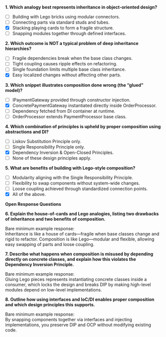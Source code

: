 **1. Which analogy best represents inheritance in object-oriented design?**

- [ ] Building with Lego bricks using modular connectors.
- [ ] Connecting parts via standard studs and tubes.
- [x] Stacking playing cards to form a fragile structure.
- [ ] Snapping modules together through defined interfaces.

**2. Which outcome is NOT a typical problem of deep inheritance hierarchies?**

- [ ] Fragile dependencies break when the base class changes.
- [ ] Tight coupling causes ripple effects on refactoring.
- [ ] Single foundation limits multiple base class inheritance.
- [x] Easy localized changes without affecting other parts.

**3. Which snippet illustrates composition done wrong (the “glued” model)?**

- [ ] IPaymentGateway provided through constructor injection.
- [x] ConcretePaymentGateway instantiated directly inside OrderProcessor.
- [ ] Dependency fetched from DI container at runtime.
- [ ] OrderProcessor extends PaymentProcessor base class.

**4. Which combination of principles is upheld by proper composition using abstractions and DI?**

- [ ] Liskov Substitution Principle only.
- [ ] Single Responsibility Principle only.
- [x] Dependency Inversion & Open-Closed Principles.
- [ ] None of these design principles apply.

**5. What are benefits of building with Lego-style composition?**

- [ ] Modularity aligning with the Single Responsibility Principle.
- [ ] Flexibility to swap components without system-wide changes.
- [ ] Loose coupling achieved through standardized connection points.
- [x] All of the above.

**Open Response Questions**

**6. Explain the house-of-cards and Lego analogies, listing two drawbacks of inheritance and two benefits of composition.**

Bare minimum example response:  
Inheritance is like a house of cards—fragile when base classes change and rigid to refactor. Composition is like Lego—modular and flexible, allowing easy swapping of parts and loose coupling.

**7. Describe what happens when composition is misused by depending directly on concrete classes, and explain how this violates the Dependency Inversion Principle.**

Bare minimum example response:  
Gluing Lego pieces represents instantiating concrete classes inside a consumer, which locks the design and breaks DIP by making high-level modules depend on low-level implementations.

**8. Outline how using interfaces and IoC/DI enables proper composition and which design principles this supports.**

Bare minimum example response:  
By snapping components together via interfaces and injecting implementations, you preserve DIP and OCP without modifying existing code.
